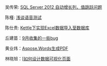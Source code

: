 吴传荣: [SQL Server 2012 自动增长列，值跳跃问题](吴传荣/index.md)

陈槿: [浅谈语音测试](陈槿/index.md)

陈仕贵: [Kettle下实现Excel数据导入至数据库](陈仕贵/index.md)

丘建苗：[9月收集的一些bug](丘建苗/index.md)

黄业炜：[Aspose.Words生成PDF](黄业炜/index.md)

林晓旭：[[如何设计数据可视化页面](林晓旭/index.md)
